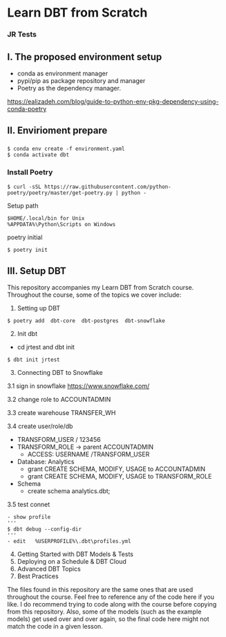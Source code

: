 # Learn DBT from Scratch
### JR Tests
## I. The proposed environment setup
- conda as environment manager
- pypi/pip as package repository and manager 
- Poetry as the dependency manager.

https://ealizadeh.com/blog/guide-to-python-env-pkg-dependency-using-conda-poetry


## II. Envirioment prepare

### 

```
$ conda env create -f environment.yaml
$ conda activate dbt

```

### Install Poetry

```
$ curl -sSL https://raw.githubusercontent.com/python-poetry/poetry/master/get-poetry.py | python -
```

Setup path 
```
$HOME/.local/bin for Unix
%APPDATA%\Python\Scripts on Windows
```


poetry initial
```
$ poetry init
```


## III. Setup DBT

This repository accompanies my Learn DBT from Scratch course. Throughout the course, some of the topics we cover include:
1. Setting up DBT
```
$ poetry add  dbt-core  dbt-postgres  dbt-snowflake 
```

2. Init dbt
- cd jrtest and dbt init
```
$ dbt init jrtest
```

3. Connecting DBT to Snowflake

  3.1 sign in snowflake
  https://www.snowflake.com/

  3.2 change role to ACCOUNTADMIN
  
  3.3 create warehouse TRANSFER_WH
  
  3.4 create user/role/db
  - TRANSFORM_USER / 123456
  - TRANSFORM_ROLE 
    -> parent ACCOUNTADMIN
    - ACCESS: USERNAME /TRANSFORM_USER
  - Database: Analytics
    - grant CREATE SCHEMA, MODIFY, USAGE to ACCOUNTADMIN
    - grant CREATE SCHEMA, MODIFY, USAGE to TRANSFORM_ROLE
  - Schema
    - create schema analytics.dbt;

  3.5 test connet
  
    - show profile
    '''
    $ dbt debug --config-dir
    '''
    - edit   %USERPROFILE%\.dbt\profiles.yml
    
4. Getting Started with DBT Models & Tests
5.  Deploying on a Schedule & DBT Cloud
6.  Advanced DBT Topics
7.  Best Practices

The files found in this repository are the same ones that are used throughout the course. Feel free to reference any of the code here if you like. I do recommend trying to code along with the course before copying from this repository. Also, some of the models (such as the example models) get used over and over again, so the final code here might not match the code in a given lesson.
